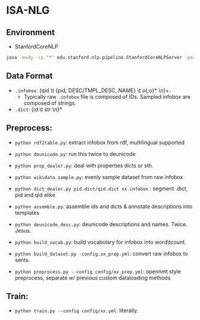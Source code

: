 # ISA-NLG

## Environment

- StanfordCoreNLP

```bash
java -mx4g -cp "*" edu.stanford.nlp.pipeline.StanfordCoreNLPServer -port 9000
```

## Data Format

- `.infobox`: {qid \t {pid, DESC/TMPL_DESC, NAME} \t o{;o}* \n}+. 
  - Typically raw `.infobox` file is composed of IDs. Sampled infobox are composed of strings.
- `.dict`:  {id \t str \n}*

## Preprocess:

- `python rdf2table.py`: extract infobox from rdf, multilingual supported
- `python deunicode.py`: run this twice to deunicode
- `python prop_dealer.py`: deal with properties dicts or sth.
- `python wikidata_sample.py`: evenly sample dataset from raw infobox
- `python dict_dealer.py pid.dict/qid.dict xx.infobox` : segment .dict, pid and qid alike
- `python assemble.py`: assemble ids and dicts & annotate descriptions into templates
- `python deunicode_desc.py`: deunicode descriptions and names. Twice. Jesus.
- `python build_vocab.py`: build vocabulary for infobox into word\tcount.

- `python build_dataset.py -config.xx_prep.yml`: convert raw infobox to sents.
- `python preprocess.py --config config/xx_prep.yml`: opennmt style preprocess, separate w/ previous custom dataloading methods

## Train:

- `python train.py --config config/xx.yml`: literally.
